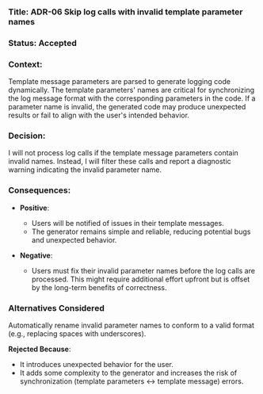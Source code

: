 ### Title: ADR-06 Skip log calls with invalid template parameter names
### Status: Accepted
### Context:

Template message parameters are parsed to generate logging code dynamically.
The template parameters' names are critical for synchronizing the log message format with the corresponding parameters in the code.
If a parameter name is invalid, the generated code may produce unexpected results or fail to align with the user's intended behavior.

### Decision:

I will not process log calls if the template message parameters contain invalid names.
Instead, I will filter these calls and report a diagnostic warning indicating the invalid parameter name.

### Consequences:

* **Positive**:
  * Users will be notified of issues in their template messages.
  * The generator remains simple and reliable, reducing potential bugs and unexpected behavior.

* **Negative**:
  * Users must fix their invalid parameter names before the log calls are processed. This might require additional effort upfront but is offset by the long-term benefits of correctness.

### Alternatives Considered

Automatically rename invalid parameter names to conform to a valid format (e.g., replacing spaces with underscores).

**Rejected Because**:
* It introduces unexpected behavior for the user.
* It adds some complexity to the generator and increases the risk of synchronization (template parameters <-> template message) errors.
